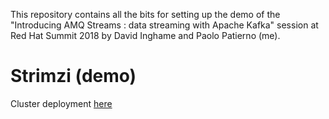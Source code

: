 This repository contains all the bits for setting up the demo of the "Introducing AMQ Streams : data streaming with Apache Kafka" session at Red Hat Summit 2018 by David Inghame and Paolo Patierno (me).

# Strimzi (demo)

Cluster deployment [here](cluster-deployment/README.md)



